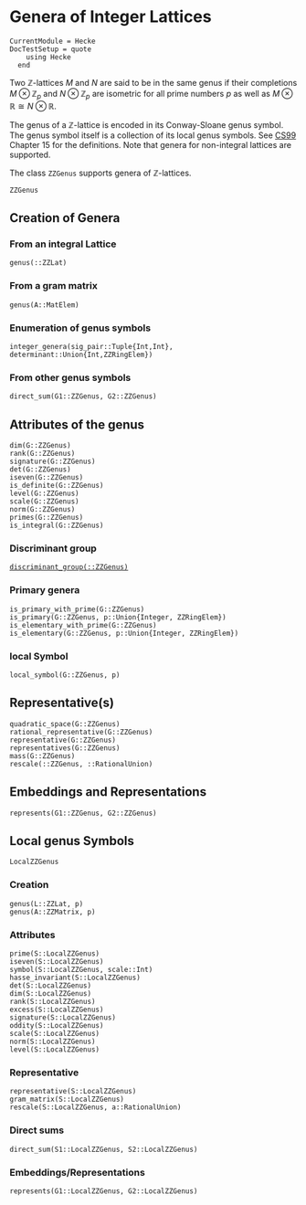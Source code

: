 # Genera of Integer Lattices
```@meta
CurrentModule = Hecke
DocTestSetup = quote
    using Hecke
  end
```
Two $\mathbb{Z}$-lattices $M$ and $N$ are said to be in the same genus if
their completions $M \otimes \mathbb{Z}_p$ and $N \otimes \mathbb{Z}_p$ are isometric for all
prime numbers $p$ as well as $M \otimes \mathbb{R} \cong N\otimes \mathbb{R}$.

The genus of a $\mathbb{Z}$-lattice is encoded in its Conway-Sloane genus symbol.
The genus symbol itself is a collection of its local genus symbols.
See [CS99](@cite) Chapter 15 for the definitions.
Note that genera for non-integral lattices are supported.

The class `ZZGenus` supports genera of $\mathbb{Z}$-lattices.

```@docs
ZZGenus
```

## Creation of Genera

### From an integral Lattice

```@docs
genus(::ZZLat)
```

### From a gram matrix

```@docs
genus(A::MatElem)
```

### Enumeration of genus symbols

```@docs
integer_genera(sig_pair::Tuple{Int,Int}, determinant::Union{Int,ZZRingElem})
```
### From other genus symbols
```@docs
direct_sum(G1::ZZGenus, G2::ZZGenus)
```

## Attributes of the genus

```@docs
dim(G::ZZGenus)
rank(G::ZZGenus)
signature(G::ZZGenus)
det(G::ZZGenus)
iseven(G::ZZGenus)
is_definite(G::ZZGenus)
level(G::ZZGenus)
scale(G::ZZGenus)
norm(G::ZZGenus)
primes(G::ZZGenus)
is_integral(G::ZZGenus)
```
### Discriminant group
[`discriminant_group(::ZZGenus)`](@ref)

### Primary genera

```@docs
is_primary_with_prime(G::ZZGenus)
is_primary(G::ZZGenus, p::Union{Integer, ZZRingElem})
is_elementary_with_prime(G::ZZGenus)
is_elementary(G::ZZGenus, p::Union{Integer, ZZRingElem})
```

### local Symbol
```@docs
local_symbol(G::ZZGenus, p)
```

## Representative(s)

```@docs
quadratic_space(G::ZZGenus)
rational_representative(G::ZZGenus)
representative(G::ZZGenus)
representatives(G::ZZGenus)
mass(G::ZZGenus)
rescale(::ZZGenus, ::RationalUnion)
```

## Embeddings and Representations
```@docs
represents(G1::ZZGenus, G2::ZZGenus)
```

## Local genus Symbols

```@docs
LocalZZGenus
```

### Creation

```@docs
genus(L::ZZLat, p)
genus(A::ZZMatrix, p)
```

### Attributes
```@docs
prime(S::LocalZZGenus)
iseven(S::LocalZZGenus)
symbol(S::LocalZZGenus, scale::Int)
hasse_invariant(S::LocalZZGenus)
det(S::LocalZZGenus)
dim(S::LocalZZGenus)
rank(S::LocalZZGenus)
excess(S::LocalZZGenus)
signature(S::LocalZZGenus)
oddity(S::LocalZZGenus)
scale(S::LocalZZGenus)
norm(S::LocalZZGenus)
level(S::LocalZZGenus)
```
### Representative
```@docs
representative(S::LocalZZGenus)
gram_matrix(S::LocalZZGenus)
rescale(S::LocalZZGenus, a::RationalUnion)
```

### Direct sums
```@docs
direct_sum(S1::LocalZZGenus, S2::LocalZZGenus)
```

### Embeddings/Representations
```@docs
represents(G1::LocalZZGenus, G2::LocalZZGenus)
```

